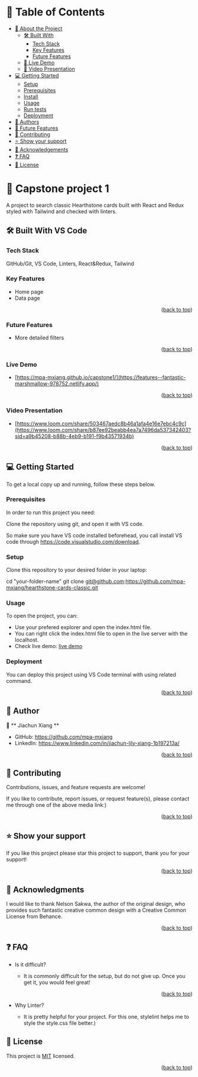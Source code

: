 <a name="Hearthstone Classic Cards"></a>

# 📗 Table of Contents

- [📖 About the Project](#about-project)
  - [🛠 Built With](#built-with)
    - [Tech Stack](#tech-stack)
    - [Key Features](#key-features)
    - [Future Features](#future-features)
  - [🚀 Live Demo](#live-demo)
  - [🚀 Video Presentation](#video-presentation)
- [💻 Getting Started](#getting-started)
  - [Setup](#setup)
  - [Prerequisites](#prerequisites)
  - [Install](#install)
  - [Usage](#usage)
  - [Run tests](#run-tests)
  - [Deployment](#triangular_flag_on_post-deployment)
- [👥 Authors](#authors)
- [🔭 Future Features](#future-features)
- [🤝 Contributing](#contributing)
- [⭐️ Show your support](#support)
- [🙏 Acknowledgements](#acknowledgements)
- [❓ FAQ](#faq)
- [📝 License](#license)


# 📖 **Capstone project 1** <a name="about-project"></a>

A project to search classic Hearthstone cards built with React and Redux styled with Tailwind and checked with linters.


## 🛠 Built With <a name="built-with">VS Code</a>

### Tech Stack <a name="tech-stack"></a>

GitHub/Git, VS Code, Linters, React&Redux, Tailwind

### Key Features <a name="key-features"></a>

- Home page
- Data page


<p align="right">(<a href="#readme-top">back to top</a>)</p>


### Future Features <a name="future-features"></a>

- More detailed filters

<p align="right">(<a href="#readme-top">back to top</a>)</p>


### Live Demo <a name="live-demo"></a>

- [https://mpa-mxiang.github.io/capstone1/](https://features--fantastic-marshmallow-978752.netlify.app/)

<p align="right">(<a href="#readme-top">back to top</a>)</p>

### Video Presentation <a name="video-presentation"></a>

- [https://www.loom.com/share/503467aedc8b46a1afa4e16e7ebc4c9c](https://www.loom.com/share/b87ee92beabb4ea7a7496da537342403?sid=a9b45208-b88b-4eb9-b191-f9b43571934b)

<p align="right">(<a href="#readme-top">back to top</a>)</p>


## 💻 Getting Started <a name="getting-started"></a>


To get a local copy up and running, follow these steps below.

### Prerequisites

In order to run this project you need:

Clone the repository using git, and open it with VS code.

So make sure you have VS code installed beforehead, you call install VS code through https://code.visualstudio.com/download.

### Setup

Clone this repository to your desired folder in your laptop:

  cd "your-folder-name"
  git clone git@github.com:https://github.com/mpa-mxiang/hearthstone-cards-classic.git


### Usage

To open the project, you can:
- Use your prefered explorer and open the index.html file. 
- You can right click the index.html file to open in the live server with the localhost.
- Check live demo: <a href="#live-demo">live demo</a>



### Deployment

You can deploy this project using VS Code terminal with using related command.

<p align="right">(<a href="#readme-top">back to top</a>)</p>



## 👥 Author <a name="author"></a>


👤 ** Jiachun Xiang **

- GitHub: https://github.com/mpa-mxiang
- LinkedIn: https://www.linkedin.com/in/jiachun-lily-xiang-1b197213a/

<p align="right">(<a href="#readme-top">back to top</a>)</p>



## 🤝 Contributing <a name="contributing"></a>

Contributions, issues, and feature requests are welcome! 

If you like to contribute, report issues, or request feature(s), please contact me through one of the above media link:)

<p align="right">(<a href="#readme-top">back to top</a>)</p>


## ⭐️ Show your support <a name="support"></a>

If you like this project please star this project to support, thank you for your support!

<p align="right">(<a href="#readme-top">back to top</a>)</p>



## 🙏 Acknowledgments <a name="acknowledgements"></a>

I would like to thank Nelson Sakwa, the author of the original design, who provides such fantastic creative common design with a Creative Common License from Behance.
<p align="right">(<a href="#readme-top">back to top</a>)</p>


## ❓ FAQ <a name="faq"></a>

- Is it difficult?

  - It is commonly difficult for the setup, but do not give up. Once you get it, you would feel great!
<p align="right">(<a href="#readme-top">back to top</a>)</p>


- Why Linter?

  - It is pretty helpful for your project. For this one, stylelint helps me to style the style.css file better.</a>)</p>

## 📝 License <a name="license"></a>

This project is [MIT](./LICENSE) licensed.
<p align="right">(<a href="#readme-top">back to top</a>)</p>
